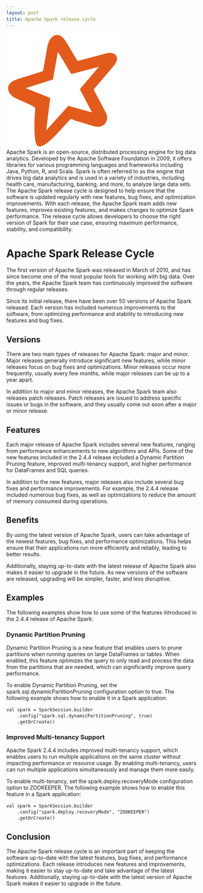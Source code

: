 ```yaml
---
layout: post
title: Apache Spark release cycle
---
```

<div class="row">
    <div class="col-sm-2">
        <img src="/images/spark-logo.png" alt="spark logo"/>
    </div>
    <div class="col-sm-10">
       Apache Spark is an open-source, distributed processing engine for big data analytics. Developed by the Apache Software Foundation in 2009, it offers libraries for various programming languages and frameworks including Java, Python, R, and Scala. Spark is often referred to as the engine that drives big data analytics and is used in a variety of industries, including health care, manufacturing, banking, and more, to analyze large data sets.
       The Apache Spark release cycle is designed to help ensure that the software is updated regularly with new features, bug fixes, and optimization improvements. With each release, the Apache Spark team adds new features, improves existing features, and makes changes to optimize Spark performance. The release cycle allows developers to choose the right version of Spark for their use case, ensuring maximum performance, stability, and compatibility.
  </div>
</div>


# Apache Spark Release Cycle

The first version of Apache Spark was released in March of 2010, and has since become one of the most popular tools for working with big data. Over the years, the Apache Spark team has continuously improved the software through regular releases.

Since its initial release, there have been over 50 versions of Apache Spark released. Each version has included numerous improvements to the software, from optimizing performance and stability to introducing new features and bug fixes.

## Versions

There are two main types of releases for Apache Spark: major and minor. Major releases generally introduce significant new features, while minor releases focus on bug fixes and optimizations. Minor releases occur more frequently, usually every few months, while major releases can be up to a year apart.

In addition to major and minor releases, the Apache Spark team also releases patch releases. Patch releases are issued to address specific issues or bugs in the software, and they usually come out soon after a major or minor release.

## Features

Each major release of Apache Spark includes several new features, ranging from performance enhancements to new algorithms and APIs. Some of the new features included in the 2.4.4 release included a Dynamic Partition Pruning feature, improved multi-tenancy support, and higher performance for DataFrames and SQL queries.

In addition to the new features, major releases also include several bug fixes and performance improvements. For example, the 2.4.4 release included numerous bug fixes, as well as optimizations to reduce the amount of memory consumed during operations.

## Benefits

By using the latest version of Apache Spark, users can take advantage of the newest features, bug fixes, and performance optimizations. This helps ensure that their applications run more efficiently and reliably, leading to better results.

Additionally, staying up-to-date with the latest release of Apache Spark also makes it easier to upgrade in the future. As new versions of the software are released, upgrading will be simpler, faster, and less disruptive.

## Examples

The following examples show how to use some of the features introduced in the 2.4.4 release of Apache Spark:

### Dynamic Partition Pruning

Dynamic Partition Pruning is a new feature that enables users to prune partitions when running queries on large DataFrames or tables. When enabled, this feature optimizes the query to only read and process the data from the partitions that are needed, which can significantly improve query performance.

To enable Dynamic Partition Pruning, set the spark.sql.dynamicPartitionPruning configuration option to true. The following example shows how to enable it in a Spark application:

```
val spark = SparkSession.builder
    .config("spark.sql.dynamicPartitionPruning", true)
    .getOrCreate()
```

### Improved Multi-tenancy Support

Apache Spark 2.4.4 includes improved multi-tenancy support, which enables users to run multiple applications on the same cluster without impacting performance or resource usage. By enabling multi-tenancy, users can run multiple applications simultaneously and manage them more easily.

To enable multi-tenancy, set the spark.deploy.recoveryMode configuration option to ZOOKEEPER. The following example shows how to enable this feature in a Spark application:

```
val spark = SparkSession.builder
    .config("spark.deploy.recoveryMode", "ZOOKEEPER")
    .getOrCreate()
```

## Conclusion

The Apache Spark release cycle is an important part of keeping the software up-to-date with the latest features, bug fixes, and performance optimizations. Each release introduces new features and improvements, making it easier to stay up-to-date and take advantage of the latest features. Additionally, staying up-to-date with the latest version of Apache Spark makes it easier to upgrade in the future.

